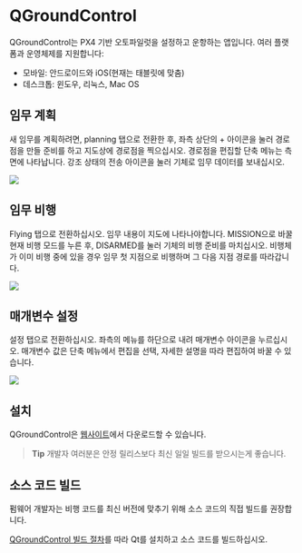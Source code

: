 # QGroundControl

QGroundControl는 PX4 기반 오토파일럿을 설정하고 운항하는 앱입니다. 여러 플랫폼과 운영체제를 지원합니다:

- 모바일: 안드로이드와 iOS(현재는 태블릿에 맞춤)
- 데스크톱: 윈도우, 리눅스, Mac OS

## 임무 계획

새 임무를 계획하려면, planning 탭으로 전환한 후, 좌측 상단의 + 아이콘을 눌러 경로점을 만들 준비를 하고 지도상에 경로점을 찍으십시오. 경로점을 편집할 단축 메뉴는 측면에 나타납니다. 강조 상태의 전송 아이콘을 눌러 기체로 임무 데이터를 보내십시오.

![](../../assets/gcs/planning-mission.png)

## 임무 비행

Flying 탭으로 전환하십시오. 임무 내용이 지도에 나타나야합니다. MISSION으로 바꿀 현재 비행 모드를 누른 후, DISARMED를 눌러 기체의 비행 준비를 마치십시오. 비행체가 이미 비행 중에 있을 경우 임무 첫 지점으로 비행하며 그 다음 지점 경로를 따라갑니다.

![](../../assets/gcs/flying-mission.png)

## 매개변수 설정

설정 탭으로 전환하십시오. 좌측의 메뉴를 하단으로 내려 매개변수 아이콘을 누르십시오. 매개변수 값은 단축 메뉴에서 편집을 선택, 자세한 설명을 따라 편집하여 바꿀 수 있습니다.

![](../../assets/gcs/setting-parameter.png)

## 설치

QGroundControl은 [웹사이트](http://qgroundcontrol.com/downloads)에서 다운로드할 수 있습니다.

> **Tip** 개발자 여러분은 안정 릴리스보다 최신 일일 빌드를 받으시는게 좋습니다.

## 소스 코드 빌드

펌웨어 개발자는 비행 코드를 최신 버전에 맞추기 위해 소스 코드의 직접 빌드를 권장합니다.

[QGroundControl 빌드 절차](https://dev.qgroundcontrol.com/en/getting_started/)를 따라 Qt를 설치하고 소스 코드를 빌드하십시오.
